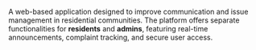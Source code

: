 A web-based application designed to improve communication and issue management in residential communities.
 The platform offers separate functionalities for **residents** and **admins**, featuring real-time announcements, complaint tracking, and secure user access.
